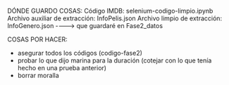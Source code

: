 DÓNDE GUARDO COSAS:
Código IMDB: selenium-codigo-limpio.ipynb
Archivo auxiliar de extracción: InfoPelis.json
Archivo limpio de extracción: InfoGenero.json ----> que guardaré en Fase2_datos


COSAS POR HACER:
- asegurar todos los códigos (codigo-fase2)
- probar lo que dijo marina para la duración (cotejar con lo que tenía hecho en una prueba anterior)
- borrar moralla